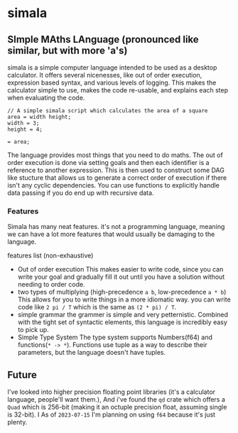 # simala
## SImple MAths LAnguage (pronounced like similar, but with more 'a's)
simala is a simple computer language intended to be used as a desktop
calculator. It offers several nicenesses, like out of order execution,
expression based syntax, and various levels of logging. This makes the
calculator simple to use, makes the code re-usable, and explains each step
when evaluating the code.

```simala
// A simple simala script which calculates the area of a square
area = width height;
width = 3;
height = 4;

= area;
```

The language provides most things that you need to do maths. The out of order
execution is done via setting goals and then each identifier is a reference to
another expression. This is then used to construct some DAG like stucture that
allows us to generate a correct order of execution if there isn't any cyclic
dependencies. You can use functions to explicitly handle data passing if you
do end up with recursive data.

### Features

Simala has many neat features. it's not a programming language, meaning we can
have a lot more features that would usually be damaging to the language.

features list (non-exhaustive)
- Out of order execution
  This makes easier to write code, since you can write your goal and gradually
  fill it out until you have a solution without needing to order code.
- two types of multiplying (high-precedence `a b`, low-precedence `a * b`)
  This allows for you to write things in a more idiomatic way.
  you can write code like `2 pi / T` which is the same as `(2 * pi) / T`.
- simple grammar
  the grammer is simple and very petternistic. Combined with the tight set of
  syntactic elements, this language is incredibly easy to pick up.
- Simple Type System
  The type system supports Numbers(f64) and functions(`* -> *`). Functions use
  tuple as a way to describe their parameters, but the language doesn't have 
  tuples.

## Future
I've looked into higher precision floating point libraries (it's a calculator
language, people'll want them.), And i've found the `qd` crate which offers a
`Quad` which is 256-bit (making it an octuple precision float, assuming single
is 32-bit). I As of `2023-07-15` I'm planning on using `f64` because it's just
plenty.
